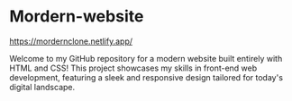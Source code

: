 # Mordern-website
https://mordernclone.netlify.app/

Welcome to my GitHub repository for a modern website built entirely with HTML and CSS! This project showcases my skills in front-end web development, featuring a sleek and responsive design tailored for today's digital landscape.
